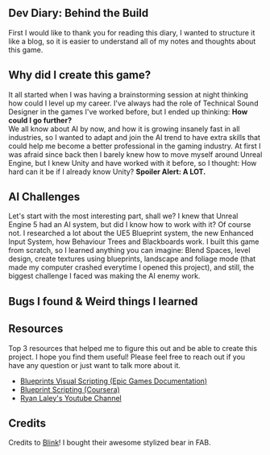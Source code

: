 ## Dev Diary: Behind the Build
First I would like to thank you for reading this diary, I wanted to structure it like a blog, so it is easier to understand all of my notes and thoughts about this game. 

## Why did I create this game?
It all started when I was having a brainstorming session at night thinking how could I level up my career. I've always had the role of Technical Sound Designer in the games I've worked before, but I ended up thinking: **How could I go further?**  
We all know about AI by now, and how it is growing insanely fast in all industries, so I wanted to adapt and join the AI trend to have extra skills that could help me become a better professional in the gaming industry. At first I was afraid since back then 
I barely knew how to move myself around Unreal Engine, but I knew Unity and have worked with it before, so I thought: How hard can it be if I already know Unity? **Spoiler Alert: A LOT.**

## AI Challenges
Let's start with the most interesting part, shall we? I knew that Unreal Engine 5 had an AI system, but did I know how to work with it? Of course not. I researched a lot about the UE5 Blueprint system, the new Enhanced Input System, how Behaviour Trees and Blackboards work. I built this game from scratch, so I learned anything you can imagine: Blend Spaces, level design, create textures using blueprints, landscape and foliage mode (that made my computer crashed everytime I opened this project), and still, the biggest challenge I faced was making the AI enemy work.

## Bugs I found & Weird things I learned

## Resources
Top 3 resources that helped me to figure this out and be able to create this project. I hope you find them useful! Please feel free to reach out if you have any question or just want to talk more about it.
- [Blueprints Visual Scripting (Epic Games Documentation)](https://dev.epicgames.com/documentation/en-us/unreal-engine/blueprints-visual-scripting-in-unreal-engine)
- [Blueprint Scripting (Coursera)](https://www.coursera.org/learn/blueprint-scripting)
- [Ryan Laley's Youtube Channel](https://www.youtube.com/@RyanLaley)

## Credits
Credits to [Blink](https://www.fab.com/sellers/Blink)! I bought their awesome stylized bear in FAB.
